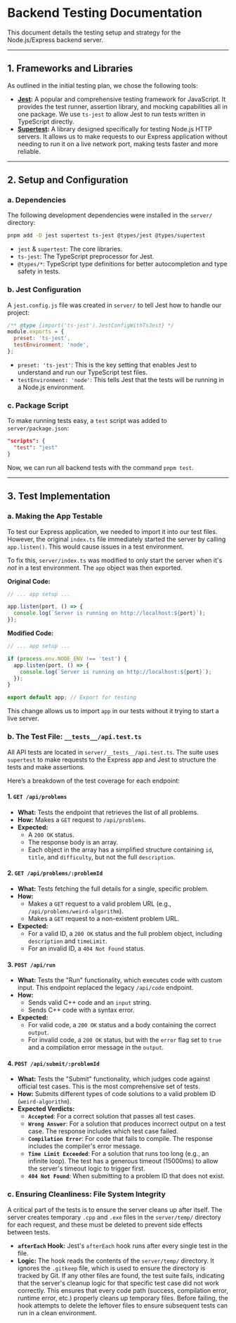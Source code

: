 # Backend Testing Documentation

This document details the testing setup and strategy for the Node.js/Express backend server.

---

## 1. Frameworks and Libraries

As outlined in the initial testing plan, we chose the following tools:

-   **[Jest](https://jestjs.io/):** A popular and comprehensive testing framework for JavaScript. It provides the test runner, assertion library, and mocking capabilities all in one package. We use `ts-jest` to allow Jest to run tests written in TypeScript directly.
-   **[Supertest](https://github.com/ladjs/supertest):** A library designed specifically for testing Node.js HTTP servers. It allows us to make requests to our Express application without needing to run it on a live network port, making tests faster and more reliable.

---

## 2. Setup and Configuration

### a. Dependencies

The following development dependencies were installed in the `server/` directory:

```bash
pnpm add -D jest supertest ts-jest @types/jest @types/supertest
```

-   `jest` & `supertest`: The core libraries.
-   `ts-jest`: The TypeScript preprocessor for Jest.
-   `@types/*`: TypeScript type definitions for better autocompletion and type safety in tests.

### b. Jest Configuration

A `jest.config.js` file was created in `server/` to tell Jest how to handle our project:

```javascript
/** @type {import('ts-jest').JestConfigWithTsJest} */
module.exports = {
  preset: 'ts-jest',
  testEnvironment: 'node',
};
```

-   `preset: 'ts-jest'`: This is the key setting that enables Jest to understand and run our TypeScript test files.
-   `testEnvironment: 'node'`: This tells Jest that the tests will be running in a Node.js environment.

### c. Package Script

To make running tests easy, a `test` script was added to `server/package.json`:

```json
"scripts": {
  "test": "jest"
}
```

Now, we can run all backend tests with the command `pnpm test`.

---

## 3. Test Implementation

### a. Making the App Testable

To test our Express application, we needed to import it into our test files. However, the original `index.ts` file immediately started the server by calling `app.listen()`. This would cause issues in a test environment.

To fix this, `server/index.ts` was modified to only start the server when it's *not* in a test environment. The `app` object was then exported.

**Original Code:**
```typescript
// ... app setup ...

app.listen(port, () => {
  console.log(`Server is running on http://localhost:${port}`);
});
```

**Modified Code:**
```typescript
// ... app setup ...

if (process.env.NODE_ENV !== 'test') {
  app.listen(port, () => {
    console.log(`Server is running on http://localhost:${port}`);
  });
}

export default app; // Export for testing
```
This change allows us to import `app` in our tests without it trying to start a live server.

### b. The Test File: `__tests__/api.test.ts`

All API tests are located in `server/__tests__/api.test.ts`. The suite uses `supertest` to make requests to the Express app and Jest to structure the tests and make assertions.

Here’s a breakdown of the test coverage for each endpoint:

#### 1. `GET /api/problems`
-   **What:** Tests the endpoint that retrieves the list of all problems.
-   **How:** Makes a `GET` request to `/api/problems`.
-   **Expected:**
    -   A `200 OK` status.
    -   The response body is an array.
    -   Each object in the array has a simplified structure containing `id`, `title`, and `difficulty`, but not the full `description`.

#### 2. `GET /api/problems/:problemId`
-   **What:** Tests fetching the full details for a single, specific problem.
-   **How:**
    -   Makes a `GET` request to a valid problem URL (e.g., `/api/problems/weird-algorithm`).
    -   Makes a `GET` request to a non-existent problem URL.
-   **Expected:**
    -   For a valid ID, a `200 OK` status and the full problem object, including `description` and `timeLimit`.
    -   For an invalid ID, a `404 Not Found` status.

#### 3. `POST /api/run`
-   **What:** Tests the "Run" functionality, which executes code with custom input. This endpoint replaced the legacy `/api/code` endpoint.
-   **How:**
    -   Sends valid C++ code and an `input` string.
    -   Sends C++ code with a syntax error.
-   **Expected:**
    -   For valid code, a `200 OK` status and a body containing the correct `output`.
    -   For invalid code, a `200 OK` status, but with the `error` flag set to `true` and a compilation error message in the `output`.

#### 4. `POST /api/submit/:problemId`
-   **What:** Tests the "Submit" functionality, which judges code against official test cases. This is the most comprehensive set of tests.
-   **How:** Submits different types of code solutions to a valid problem ID (`weird-algorithm`).
-   **Expected Verdicts:**
    -   **`Accepted`**: For a correct solution that passes all test cases.
    -   **`Wrong Answer`**: For a solution that produces incorrect output on a test case. The response includes which test case failed.
    -   **`Compilation Error`**: For code that fails to compile. The response includes the compiler's error message.
    -   **`Time Limit Exceeded`**: For a solution that runs too long (e.g., an infinite loop). The test has a generous timeout (15000ms) to allow the server's timeout logic to trigger first.
    -   **`404 Not Found`**: When submitting to a problem ID that does not exist.

### c. Ensuring Cleanliness: File System Integrity

A critical part of the tests is to ensure the server cleans up after itself. The server creates temporary `.cpp` and `.exe` files in the `server/temp/` directory for each request, and these must be deleted to prevent side effects between tests.

-   **`afterEach` Hook:** Jest's `afterEach` hook runs after every single test in the file.
-   **Logic:** The hook reads the contents of the `server/temp/` directory. It ignores the `.gitkeep` file, which is used to ensure the directory is tracked by Git. If any other files are found, the test suite fails, indicating that the server's cleanup logic for that specific test case did not work correctly. This ensures that every code path (success, compilation error, runtime error, etc.) properly cleans up temporary files. Before failing, the hook attempts to delete the leftover files to ensure subsequent tests can run in a clean environment.